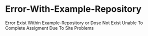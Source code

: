 # Error-With-Example-Repository
Error Exist Within Example-Repository or Dose Not Exist
Unable To Complete Assigment Due To Site Problems
